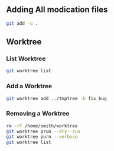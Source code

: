 
## Adding All modication files
```bash
git add -u .
```

## Worktree
### List Worktree
```bash
git worktree list
```

### Add a Worktree
```bash
git worktree add ../tmptree -b fix_bug
```

### Removing a Worktree
```bash
rm -rf /home/smith/worktree
git worktree prun --dry--run
git worktree purn --verbose
git worktree list
```


